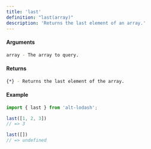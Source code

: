 ```yaml
---
title: 'last'
definition: "last(array)"
description: 'Returns the last element of an array.'
---
```


#### Arguments

```bash
array - The array to query.
```

#### Returns

```bash
{*} - Returns the last element of the array.
```

#### Example

```ts
import { last } from 'alt-lodash';

last([1, 2, 3])
// => 3

last([])
// => undefined
```
